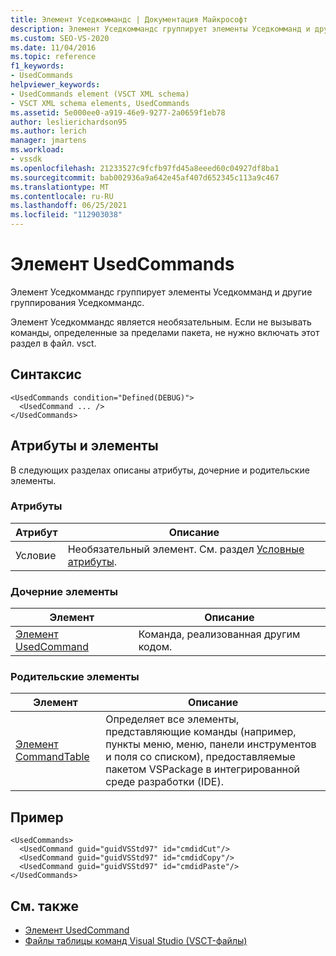 ```yaml
---
title: Элемент Уседкоммандс | Документация Майкрософт
description: Элемент Уседкоммандс группирует элементы Уседкомманд и другие группирования Уседкоммандс. Элемент Уседкоммандс является необязательным.
ms.custom: SEO-VS-2020
ms.date: 11/04/2016
ms.topic: reference
f1_keywords:
- UsedCommands
helpviewer_keywords:
- UsedCommands element (VSCT XML schema)
- VSCT XML schema elements, UsedCommands
ms.assetid: 5e000ee0-a919-46e9-9277-2a0659f1eb78
author: leslierichardson95
ms.author: lerich
manager: jmartens
ms.workload:
- vssdk
ms.openlocfilehash: 21233527c9fcfb97fd45a8eeed60c04927df8ba1
ms.sourcegitcommit: bab002936a9a642e45af407d652345c113a9c467
ms.translationtype: MT
ms.contentlocale: ru-RU
ms.lasthandoff: 06/25/2021
ms.locfileid: "112903038"
---
```

# <a name="usedcommands-element"></a>Элемент UsedCommands
Элемент Уседкоммандс группирует элементы Уседкомманд и другие группирования Уседкоммандс.

 Элемент Уседкоммандс является необязательным. Если не вызывать команды, определенные за пределами пакета, не нужно включать этот раздел в файл. vsct.

## <a name="syntax"></a>Синтаксис

```
<UsedCommands condition="Defined(DEBUG)">
  <UsedCommand ... />
</UsedCommands>
```

## <a name="attributes-and-elements"></a>Атрибуты и элементы
 В следующих разделах описаны атрибуты, дочерние и родительские элементы.

### <a name="attributes"></a>Атрибуты

|Атрибут|Описание|
|---------------|-----------------|
|Условие|Необязательный элемент. См. раздел [Условные атрибуты](../extensibility/vsct-xml-schema-conditional-attributes.md).|

### <a name="child-elements"></a>Дочерние элементы

|Элемент|Описание|
|-------------|-----------------|
|[Элемент UsedCommand](../extensibility/usedcommand-element.md)|Команда, реализованная другим кодом.|

### <a name="parent-elements"></a>Родительские элементы

|Элемент|Описание|
|-------------|-----------------|
|[Элемент CommandTable](../extensibility/commandtable-element.md)|Определяет все элементы, представляющие команды (например, пункты меню, меню, панели инструментов и поля со списком), предоставляемые пакетом VSPackage в интегрированной среде разработки (IDE).|

## <a name="example"></a>Пример

```
<UsedCommands>
  <UsedCommand guid="guidVSStd97" id="cmdidCut"/>
  <UsedCommand guid="guidVSStd97" id="cmdidCopy"/>
  <UsedCommand guid="guidVSStd97" id="cmdidPaste"/>
</UsedCommands>
```

## <a name="see-also"></a>См. также
- [Элемент UsedCommand](../extensibility/usedcommand-element.md)
- [Файлы таблицы команд Visual Studio (VSCT-файлы)](../extensibility/internals/visual-studio-command-table-dot-vsct-files.md)
